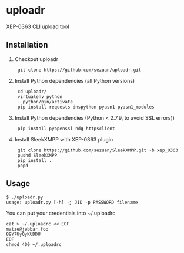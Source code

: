 # uploadr

XEP-0363 CLI upload tool

## Installation

1. Checkout uploadr

        git clone https://github.com/sezuan/uploadr.git

2. Install Python dependencies (all Python versions)

        cd uploadr/
        virtualenv python
        . python/bin/activate
        pip install requests dnspython pyasn1 pyasn1_modules

3. Install Python dependencies (Python < 2.7.9, to avoid SSL errors))

        pip install pyopenssl ndg-httpsclient

4. Install SleekXMPP with XEP-0363 plugin

        git clone https://github.com/sezuan/SleekXMPP.git -b xep_0363
        pushd SleekXMPP
        pip install .
        popd

## Usage

    $ ./uploadr.py
    usage: uploadr.py [-h] -j JID -p PASSWORD filename

You can put your credentials into ~/.uploadrc

    cat > ~/.uploadrc << EOF
    matze@jebbar.foo
    89Y7UyQyKUDDU
    EOF
    chmod 400 ~/.uploadrc

